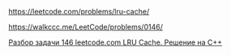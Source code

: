 https://leetcode.com/problems/lru-cache/

https://walkccc.me/LeetCode/problems/0146/

[Разбор задачи 146 leetcode.com LRU Cache. Решение на C++](https://www.youtube.com/watch?v=KptTnhWtBZY)

